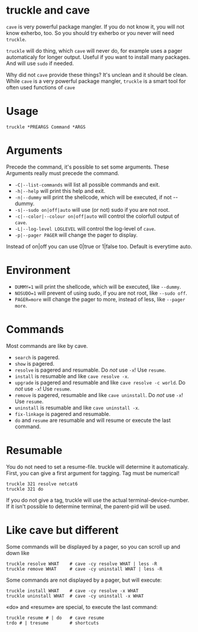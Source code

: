 truckle and cave
================

`cave` is very powerful package mangler.  If you do not know it, you will not know exherbo, too.  So you should try exherbo or you never will need `truckle`.

`truckle` will do thing, which `cave` will never do, for example uses a pager automaticaly for longer output.  Useful if you want to install many packages.  And will use `sudo` if needed.

Why did not `cave` provide these things?  It's unclean and it should be clean.  While `cave` is a very powerful package mangler, `truckle` is a smart tool for often used functions of `cave`

Usage
=====

	truckle *PREARGS Command *ARGS

Arguments
=========

Precede the command, it's possible to set some arguments.
These Arguments really must precede the command.

- `-C|--list-commands` will list all possible commands and exit.
- `-h|--help` will print this help and exit.
- `-n|--dummy` will print the shellcode, which will be executed, if not --dummy.
- `-s|--sudo on|off|auto` will use (or not) sudo if you are not root.
- `-c|--color|--colour on|off|auto` will control the colorfull output of `cave`.
- `-L|--log-level LOGLEVEL` will control the log-level of `cave`.
- `-p|--pager PAGER` will change the pager to display.

Instead of on|off you can use 0|true or 1|false too.  Default is everytime auto.

Environment
===========

- `DUMMY=1` will print the shellcode, which will be executed, like `--dummy`.
- `NOSUDO=1` will prevent of using sudo, if you are not root, like `--sudo off`.
- `PAGER=more` will change the pager to more, instead of less, like `--pager more`.

Commands
========

Most commands are like by cave.

- `search` is pagered.
- `show` is pagered.
- `resolve` is pagered and resumable. Do *not* use `-x`! Use `resume`.
- `install` is resumable and like `cave resolve -x`.
- `upgrade` is pagered and resumable and like `cave resolve -c world`. Do *not* use `-x`! Use `resume`.
- `remove` is pagered, resumable and like `cave uninstall`. Do *not* use `-x`! Use `resume`.
- `uninstall` is resumable and like `cave uninstall -x`.
- `fix-linkage` is pagered and resumable.
- `do` and `resume` are resumable and will resume or execute the last command.

Resumable
=========

You do not need to set a resume-file. truckle will determine it automaticaly. First, you can give a first argument for tagging. Tag must be numerical!

	truckle 321 resolve netcat6
	truckle 321 do

If you do not give a tag, truckle will use the actual terminal-device-number. If it isn't possible to determine terminal, the parent-pid will be used.

Like cave but different
=======================

Some commands will be displayed by a pager, so you can scroll up and down like

	truckle resolve WHAT    # cave -cy resolve WHAT | less -R
	truckle remove WHAT     # cave -cy uninstall WHAT | less -R

Some commands are not displayed by a pager, but will execute:

	truckle install WHAT    # cave -cy resolve -x WHAT
	truckle uninstall WHAT  # cave -cy uninstall -x WHAT

«do» and «resume» are special, to execute the last command:

	truckle resume # | do   # cave resume
	trdo # | tresume        # shortcuts
